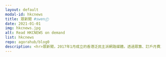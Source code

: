 ```yaml
---
layout: default
modal-id: hkcnews
title: 眾新聞 #swenⒸ
date: 2021-01-01
img: hkcnews.jpg
alt: Read HKCNEWS on demand
list: hkcnews
repo: agorahub/blog0
description: <hr>眾新聞，2017年1月成立的香港泛民主派網路媒體。透過眾籌、訂戶月費及不帶條件的捐款募集營運資金。2021年1月成立眾新聞中國組。
---
```

